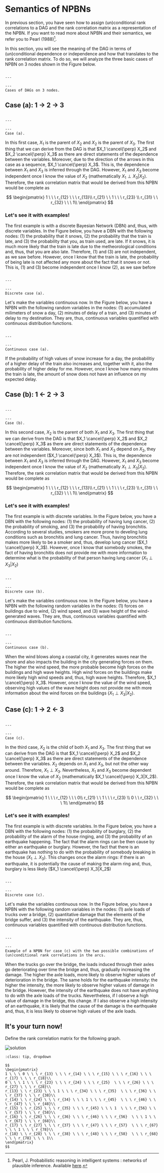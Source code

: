 
# Semantics of NPBNs

In previous section, you have seen how to assign (un)conditional rank correlations to a DAG and the rank correlation matrix as a representation of the NPBN. If you want to read more about NPBN and their semantics, we refer you to Pearl (1988)[^pearl].

In this section, you will see the meaning of the DAG in terms of (un)conditional dependence or independence and how that translates to the rank correlation matrix. To do so, we will analyze the three basic cases of NPBN on 3 nodes shown in the Figure below.

```{figure} ./figures/DAGs.png

---

---
Cases of DAGs on 3 nodes.
```

## Case (a): 1 $\rightarrow$ 2 $\rightarrow$ 3

```{figure} ./figures/case_a.png

---

---
Case (a).
```

In this first case, $X_1$ is the parent of $X_2$ and $X_2$ is the parent of $X_3$. The first thing that we can derive from the DAG is that $X_1 \cancel{\perp} X_2$ and $X_2 \cancel{\perp} X_3$ as there are direct statements of the dependence between the variables. Moreover, due to the direction of the arrows in this case as a sequence, $X_1 \cancel{\perp} X_3$. This is, the dependence between $X_1$ and $X_3$ is inferred through the DAG. However, $X_1$ and $X_3$ become independent once I know the value of $X_2$ (mathematically $X_1 \perp X_3|X_2$). Therefore, the rank correlation matrix that would be derived from this NPBN would be complete as

$$
\begin{pmatrix}
1 \ \ \ r_{12} \ \ \ r_{13}\\
r_{21} \ \ 1 \ \ \ r_{23} \\
r_{31} \ \ r_{32} \ \ \ 1\\
\end{pmatrix}
$$

### Let's see it with examples!

The first example is with a discrete Bayesian Network (DBN) and, thus, with discrete variables. In the Figure below, you have a DBN with the following nodes: (1) the probability that it snows, (2) the probability that the train is late, and (3) the probability that you, as train used, are late. If it snows, it is much more likely that the train is late due to the metheorological conditions and, thus, that you are also late. Therefore, (1) and (3) are not independent, as we saw before. However, once I know that the train is late, the probability of being late is not affected any more about the fact that it snows or not. This is, (1) and (3) become independent once I know (2), as we saw before

```{figure} ./figures/discrete_case_a.png

---

---
Discrete case (a).
```

Let's make the variables continuous now. In the Figure below, you have a NPBN with the following random variables in the nodes: (1) accumulated milimeters of snow a day, (2) minutes of delay of a train, and (3) minutes of delay to my destination. They are, thus, continuous variables quantified with continuous distribution functions. 

```{figure} ./figures/continuous_case_a.png

---

---
Continuous case (a).
```

If the probability of high values of snow increase for a day, the probabilitiy of a higher delay of the train also increases and, together with it, also the probability of higher delay for me. However, once I know how many minutes the train is late, the amount of snow does not have an influence on my expected delay.

## Case (b): 1 $\leftarrow$ 2 $\rightarrow$ 3

```{figure} ./figures/case_b.png

---

---
Case (b).
```

In this second case, $X_2$ is the parent of both $X_1$ and $X_3$. The first thing that we can derive from the DAG is that $X_1 \cancel{\perp} X_2$ and $X_2 \cancel{\perp} X_3$ as there are direct statements of the dependence between the variables. Moreover, since both $X_1$ and $X_3$ depend on $X_2$, they are not independent ($X_1 \cancel{\perp} X_3$). This is, the dependence between $X_1$ and $X_3$ is inferred through the DAG. However, $X_1$ and $X_3$ become independent once I know the value of $X_2$ (mathematically $X_1 \perp X_3|X_2$). Therefore, the rank correlation matrix that would be derived from this NPBN would be complete as

$$
\begin{pmatrix}
1 \ \ \ r_{12} \ \ \ r_{13}\\
r_{21} \ \ 1 \ \ \ r_{23} \\
r_{31} \ \ r_{32} \ \ \ 1\\
\end{pmatrix}
$$

### Let's see it with examples!

The first example is with discrete variables. In the Figure below, you have a DBN with the following nodes: (1) the probability of having lung cancer, (2) the probability of smoking, and (3) the probability of having bronchitis. According to several studies, smokers are more prone to develing lung conditions such as bronchitis and lung cancer. Thus, having bronchitis makes more likely to be a smoker and, thus, develop lung cancer ($X_1 \cancel{\perp} X_3$). However, once I know that somebody smokes, the fact of having bronchitis does not provide me with more information to determine what is the probability of that person having lung cancer ($X_1 \perp X_3| X_2$)

```{figure} ./figures/discrete_case_b.png

---

---
Discrete case (b).
```

Let's make the variables continuous now. In the Figure below, you have a NPBN with the following random variables in the nodes: (1) forces on buildings due to wind, (2) wind speed, and (3) wave height of the wind-generated waves. They are, thus, continuous variables quantified with continuous distribution functions. 

```{figure} ./figures/continuous_case_b.png

---

---
Continuous case (b).
```

When the wind blows along a coastal city, it generates waves near the shore and also impacts the building in the city generating forces on them. The higher the wind speed, the more probable become high forces on the buildings and high wave heights. High wind forces on the buildings make more likely high wind speeds and, thus, high wave heights. Therefore, $X_1 \cancel{\perp} X_3$. However, once I know the value of the wind speed, observing high values of the wave height does not provide me with more information about the wind forces on the buildings ($X_1 \perp X_3|X_2$).

## Case (c): 1 $\rightarrow$ 2 $\leftarrow$ 3

```{figure} ./figures/case_c.png

---

---
Case (c).
```

In the third case, $X_2$ is the child of both $X_1$ and $X_3$. The first thing that we can derive from the DAG is that $X_1 \cancel{\perp} X_2$ and $X_2 \cancel{\perp} X_3$ as there are direct statements of the dependence between the variables. $X_2$ depends on $X_1$ and $X_3$, but not the other way around. Therefore, $X_1 \perp X_3$. Nevertheless, $X_1$ and $X_3$ become dependent once I know the value of $X_2$ (mathematically $X_1 \cancel{\perp} X_3|X_2$). Therefore, the rank correlation matrix that would be derived from this NPBN would be complete as

$$
\begin{pmatrix}
1 \ \ \ r_{12} \ \ \ 0\\
r_{21} \ \ 1 \ \ \ r_{23} \\
0 \ \ r_{32} \ \ \ 1\\
\end{pmatrix}
$$

### Let's see it with examples!

The first example is with discrete variables. In the Figure below, you have a DBN with the following nodes: (1) the probability of burglary, (2) the probability of the alarm of the house ringing, and (3) the probability of an earthquake happening. The fact that the alarm rings can be then cause by either an earthquake or burglary. However, the fact that there is an earthquake has nothing to do with the probability of somebody breaking in the house ($X_1 \perp X_3$). This changes once the alarm rings: if there is an earthquake, it is potentially the cause of making the alarm ring and, thus, burglary is less likely ($X_1 \cancel{\perp} X_3|X_2$)

```{figure} ./figures/discrete_case_c.png

---

---
Discrete case (c).
```

Let's make the variables continuous now. In the Figure below, you have a NPBN with the following random variables in the nodes: (1) axle loads of trucks over a bridge, (2) quantitative damage that the elements of the bridge suffer, and (3) the intensity of the earthquake. They are, thus, continuous variables quantified with continuous distribution functions. 

```{figure} ./figures/continuous_case_c.png

---

---
Example of a NPBN for case (c) with the two possible combinations of (un)conditional rank correlations in the arcs.
```

When the trucks go over the bridge, the loads induced through their axles go deteriorating over time the bridge and, thus, gradually increasing the damage. The higher the axle loads, more likely to observe higher values of deterioration in the bridge. The same holds for the earthquake intensity: the higher the intensity, the more likely to observe higher values of damage in the bridge. However, the intensity of the earthquake does not have anything to do with the axle loads of the trucks. Nevertheless, if I observe a high value of damage in the bridge, this change. If I also observe a high intensity of an earthquake, it is likely that the cause of the damage is the earthquake and, thus, it is less likely to observe high values of the axle loads.

## It's your turn now!

Define the rank correlation matrix for the following graph.

![solution](../figures/Assigned_ranks.png)

```{admonition} Solution
:class: tip, dropdown

$$
\begin{pmatrix}
1 \ \ \ 0 \ \ \ r_{13} \ \ \ r_{14} \ \ \ r_{15} \ \ \ r_{16} \ \ \ r_{17} \ \ \ r_{18}\\
0 \ \ \ 1 \ \ \ r_{23} \ \ \ r_{24} \ \ \ r_{25}  \ \ \ r_{26} \ \ \ r_{27} \ \ \ r_{28}\\
r_{13} \ \ r_{23} \ \ \ 1 \ \ \ r_{34} \ \ \ r_{35}  \ \ \ r_{36} \ \ \ r_{37} \ \ \ r_{38}\\
r_{14} \ \ r_{24} \ \ \ r_{34} \ \ \ 1 \ \ \ r_{45}  \ \ \ r_{46} \ \ \ r_{47} \ \ \ r_{48}\\
r_{15} \ \ r_{25} \ \ \ r_{35} \ \ \ r_{45} \ \ \ 1  \ \ \ r_{56} \ \ \ r_{57} \ \ \ r_{58}\\
r_{16} \ \ r_{26} \ \ \ r_{36} \ \ \ r_{46} \ \ \ r_{56}  \ \ \ 1 \ \ \ r_{67} \ \ \ r_{68}\\
r_{17} \ \ r_{27} \ \ \ r_{37} \ \ \ r_{47} \ \ \ r_{57}  \ \ \ r_{67} \ \ \ 1 \ \ \ r_{78}\\
r_{18} \ \ r_{28} \ \ \ r_{38} \ \ \ r_{48} \ \ \ r_{58}  \ \ \ r_{68} \ \ \ r_{78} \ \ \ 1\\
\end{pmatrix}
$$

```


[^pearl]: Pearl, J. Probabilistic reasoning in intelligent systems : networks of plausible inference. Available [here](https://tudelft.on.worldcat.org/search/detail/927108286?queryString=Probabilistic%20reasoning%20in%20intelligent%20systems%3A%20networks%20of%20plausible%20inference).